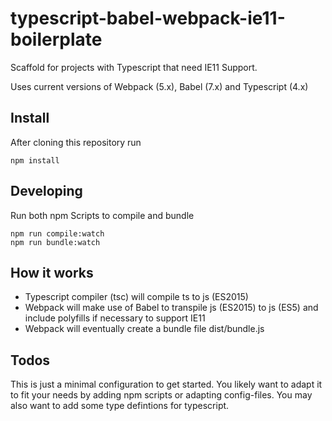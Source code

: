# typescript-babel-webpack-ie11-boilerplate
Scaffold for projects with Typescript that need IE11 Support.

Uses current versions of Webpack (5.x), Babel (7.x) and Typescript (4.x)

## Install

After cloning this repository run

    npm install

## Developing

Run both npm Scripts to compile and bundle

    npm run compile:watch
    npm run bundle:watch


## How it works

* Typescript compiler (tsc) will compile ts to js (ES2015)
* Webpack will make use of Babel to transpile js (ES2015) to js (ES5) and include polyfills if necessary to support IE11
* Webpack will eventually create a bundle file dist/bundle.js


## Todos

This is just a minimal configuration to get started. You likely want to adapt it to fit your needs by adding npm scripts or adapting config-files. You may also want to add some type defintions for typescript.
